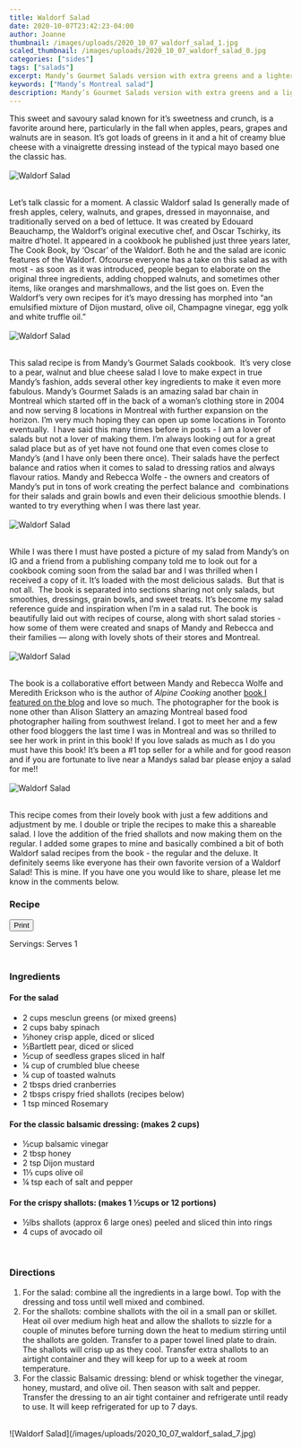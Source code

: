 ```yaml
---
title: Waldorf Salad
date: 2020-10-07T23:42:23-04:00
author: Joanne
thumbnail: /images/uploads/2020_10_07_waldorf_salad_1.jpg
scaled_thumbnail: /images/uploads/2020_10_07_waldorf_salad_0.jpg
categories: ["sides"]
tags: ["salads"]
excerpt: Mandy’s Gourmet Salads version with extra greens and a lighter dressing 
keywords: ["Mandy’s Montreal salad"]
description: Mandy’s Gourmet Salads version with extra greens and a lighter dressing 
---
```

<span class="blog-text">

This sweet and savoury salad known for it’s sweetness and crunch, is a favorite around here, particularly in the fall when apples, pears, grapes and walnuts are in season. It’s got loads of greens in it and a hit of creamy blue cheese with a vinaigrette dressing instead of the typical mayo based one the classic has. 
</br>
</br>
![Waldorf Salad](/images/uploads/2020_10_07_waldorf_salad_2.jpg)
</br>
</br>

Let’s talk classic for a moment. A classic Waldorf salad Is generally made of fresh apples, celery, walnuts, and grapes, dressed in mayonnaise, and traditionally served on a bed of lettuce. It was created by Edouard Beauchamp, the Waldorf’s original executive chef, and Oscar Tschirky, its maitre d’hotel. It appeared in a cookbook he published just three years later, The Cook Book, by ‘Oscar’ of the Waldorf. Both he and the salad are iconic features of the Waldorf. Ofcourse everyone has a take on this salad as with most - as soon  as it was introduced, people began to elaborate on the original three ingredients, adding chopped walnuts, and sometimes other items, like oranges and marshmallows, and the list goes on. Even the Waldorf’s very own recipes for it’s mayo dressing has morphed into “an emulsified mixture of Dijon mustard, olive oil, Champagne vinegar, egg yolk and white truffle oil.”
</br>
</br>
![Waldorf Salad](/images/uploads/2020_10_07_waldorf_salad_3.jpg)
</br>
</br>

This salad recipe is from Mandy’s Gourmet Salads cookbook.  It’s very close to a pear, walnut and blue cheese salad I love to make expect in true Mandy’s fashion, adds several other key ingredients to make it even more fabulous. Mandy’s Gourmet Salads is an amazing salad bar chain in Montreal which started off in the back of a woman’s clothing store in 2004 and now serving 8 locations in Montreal with further expansion on the horizon. I’m very much hoping they can open up some locations in Toronto eventually.  I have said this many times before in posts - I am a lover of salads but not a lover of making them. I’m always looking out for a great salad place but as of yet have not found one that even comes close to Mandy’s (and I have only been there once). Their salads have the perfect balance and ratios when it comes to salad to dressing ratios and always flavour ratios. Mandy and Rebecca Wolfe - the owners and creators of Mandy’s put in tons of work creating the perfect balance and  combinations for their salads and grain bowls and even their delicious smoothie blends. I wanted to try everything when I was there last year. 
</br>
</br>
![Waldorf Salad](/images/uploads/2020_10_07_waldorf_salad_4.jpg)
</br>
</br>

While I was there I must have posted a picture of my salad from Mandy’s on IG and a friend from a publishing company told me to look out for a cookbook coming soon from the salad bar and I was thrilled when I received a copy of it. It’s loaded with the most delicious salads.  But that is not all.  The book is separated into sections sharing not only salads, but smoothies, dressings, grain bowls, and sweet treats. It’s become my salad reference guide and inspiration when I’m in a salad rut. The book is beautifully laid out with recipes of course, along with short salad stories - how some of them were created and snaps of Mandy and Rebecca and their families — along with lovely shots of their stores and Montreal. 
</br>
</br>
![Waldorf Salad](/images/uploads/2020_10_07_waldorf_salad_5.jpg)
</br>
</br>

The book is a collaborative effort between Mandy and Rebecca Wolfe and Meredith Erickson who is the author of _Alpine Cooking_ another [book I featured on the blog](https://www.oliveandmango.com/kaiserschmarrn-austrian-pancakes/) and love so much. The photographer for the book is none other than Alison Slattery an amazing Montreal based food photographer hailing from southwest Ireland. I got to meet her and a few other food bloggers the last time I was in Montreal and was so thrilled to see her work in print in this book! If you love salads as much as I do you must have this book! It’s been a #1 top seller for a while and for good reason and if you are fortunate to live near a Mandys salad bar please enjoy a salad for me!! 
</br>
</br>
![Waldorf Salad](/images/uploads/2020_10_07_waldorf_salad_6.jpg)
</br>
</br>

This recipe comes from their lovely book with just a few additions and adjustment by me. I double or triple the recipes to make this a shareable salad. I love the addition of the fried shallots and now making them on the regular. I added some grapes to mine and basically combined a bit of both Waldorf salad recipes from the book - the regular and the deluxe. It definitely seems like everyone has their own favorite version of a Waldorf Salad! This is mine. If you have one you would like to share, please let me know in the comments below. 
<!--</br>
</br>
{{< youtube 2U5KL1buARQ >}}
</br>
</br>-->
</span>

### Recipe
<div print_button><form>
<input type="button" value="Print" class="btn__print" onClick="window.print()">
</form></div>

<div>Servings: <span itemprop="recipeYield">Serves 1</div>
</br>

### Ingredients

#### For the salad

* <span itemprop="recipeIngredient">2 cups mesclun greens (or mixed greens)</span>
* <span itemprop="recipeIngredient">2 cups baby spinach </span>
* <span itemprop="recipeIngredient">&frac12;honey crisp apple, diced or sliced </span>
* <span itemprop="recipeIngredient">&frac12;Bartlett pear, diced or sliced </span>
* <span itemprop="recipeIngredient">&frac12;cup of seedless grapes sliced in half </span>
* <span itemprop="recipeIngredient">&frac14; cup of crumbled blue cheese </span>
* <span itemprop="recipeIngredient">&frac14; cup of toasted walnuts </span>
* <span itemprop="recipeIngredient">2 tbsps dried cranberries </span>
* <span itemprop="recipeIngredient">2 tbsps crispy fried shallots (recipes below)</span>
* <span itemprop="recipeIngredient">1 tsp minced Rosemary </span>

#### For the classic balsamic dressing: (makes 2 cups)

* <span itemprop="recipeIngredient">&frac12;cup balsamic vinegar </span>
* <span itemprop="recipeIngredient">2 tbsp honey </span>
* <span itemprop="recipeIngredient">2 tsp Dijon mustard </span>
* <span itemprop="recipeIngredient">1&frac13; cups olive oil </span>
* <span itemprop="recipeIngredient">&frac14; tsp each of salt and pepper </span>

#### For the crispy shallots: (makes 1 &frac12;cups or 12 portions)

* <span itemprop="recipeIngredient">&frac12;lbs shallots (approx 6 large ones) peeled and sliced thin into rings </span>
* <span itemprop="recipeIngredient">4 cups of avocado oil </span>
</br>

### Directions

1. For the salad: combine all the ingredients in a large bowl. Top with the dressing and toss until well mixed and combined. 
1. For the shallots: combine shallots with the oil in a small pan or skillet. Heat oil over medium high heat and allow the shallots to sizzle for a couple of minutes before turning down the heat to medium stirring until the shallots are golden. Transfer to a paper towel lined plate to drain. The shallots will crisp up as they cool. Transfer extra shallots to an airtight container and they will keep for up to a week at room temperature. 
1. For the classic Balsamic dressing: blend or whisk together the vinegar, honey, mustard, and olive oil. Then season with salt and pepper. Transfer the dressing to an air tight container and refrigerate until ready to use. It will keep refrigerated for up to 7 days.

</br>
![Waldorf Salad](/images/uploads/2020_10_07_waldorf_salad_7.jpg)
